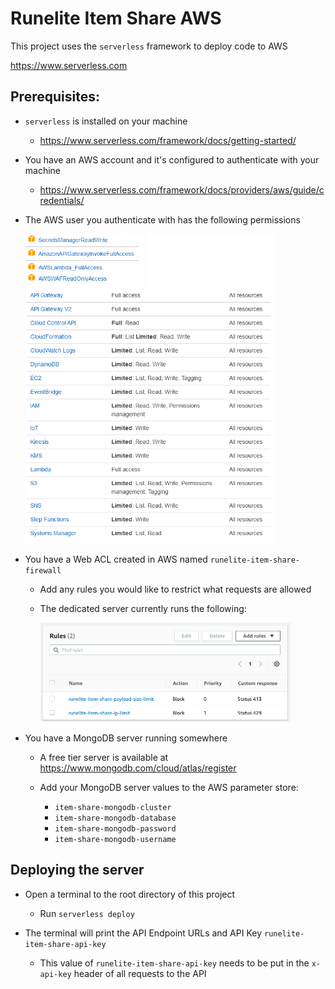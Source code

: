 # Runelite Item Share AWS

This project uses the `serverless` framework to deploy code to AWS

https://www.serverless.com

## Prerequisites:

* `serverless` is installed on your machine

  * https://www.serverless.com/framework/docs/getting-started/

* You have an AWS account and it's configured to authenticate with your machine

  * https://www.serverless.com/framework/docs/providers/aws/guide/credentials/

* The AWS user you authenticate with has the following permissions

  <img src="./assets/permissions.png" width="400">

* You have a Web ACL created in AWS named `runelite-item-share-firewall`

  * Add any rules you would like to restrict what requests are allowed

  * The dedicated server currently runs the following:

    <img src="./assets/firewall-rules.png" width="400">

* You have a MongoDB server running somewhere

  * A free tier server is available at https://www.mongodb.com/cloud/atlas/register

  * Add your MongoDB server values to the AWS parameter store: 
    * `item-share-mongodb-cluster`
    * `item-share-mongodb-database`
    * `item-share-mongodb-password`
    * `item-share-mongodb-username`

## Deploying the server

* Open a terminal to the root directory of this project

  * Run `serverless deploy`

* The terminal will print the API Endpoint URLs and API Key `runelite-item-share-api-key`

  * This value of `runelite-item-share-api-key` needs to be put in the `x-api-key` header of all requests to the API
